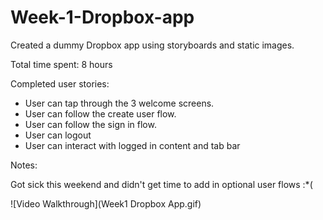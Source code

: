 # Week-1-Dropbox-app

Created a dummy Dropbox app using storyboards and static images. 

Total time spent: 8 hours

Completed user stories:

- User can tap through the 3 welcome screens.
- User can follow the create user flow.
- User can follow the sign in flow.
- User can logout
- User can interact with logged in content and tab bar

Notes:

Got sick this weekend and didn't get time to add in optional user flows :*(

![Video Walkthrough](Week1 Dropbox App.gif)
